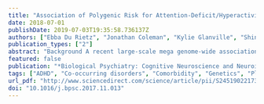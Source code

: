 ```yaml
---
title: "Association of Polygenic Risk for Attention-Deficit/Hyperactivity Disorder With Co-occurring Traits and Disorders"
date: 2018-07-01
publishDate: 2019-07-03T19:35:58.736137Z
authors: ["Ebba Du Rietz", "Jonathan Coleman", "Kylie Glanville", "Shing Wan Choi", "Paul F. O’Reilly", "Jonna Kuntsi"]
publication_types: ["2"]
abstract: "Background A recent large-scale mega genome-wide association study identified, for the first time, genetic variants at 12 loci significantly associated with attention-deficit/hyperactivity disorder (ADHD). In this study we use a powerful polygenic approach, with polygenic scores derived from the genome-wide association study, to investigate the etiological overlap between ADHD and frequently co-occurring traits and disorders. Methods Polygenic risk scores for ADHD derived from the mega genome-wide association study (20,183 cases and 35,191 control subjects) were computed in a large-scale adult population sample (N = 135,726) recruited by the UK Biobank. Regression analyses were conducted to investigate whether polygenic risk for ADHD is associated with related traits and disorders in this population sample. The effects of sex were investigated via inclusion of an interaction term in the models. Results Polygenic risk for ADHD significantly and positively predicted body mass index (R2 = .45%; p = 5 × 10−129), neuroticism (R2 = .09%; p = 2 × 10−24), depression (R2 = .11%; p = 2 × 10−13), anxiety (R2 = .06%; p = 3 × 10−4), risk taking (R2 = .12%; p = 9 × 10−25), alcohol intake (R2 = .09%; p = 8 × 10−29), smoking (R2 = .33%; p = 4 × 10−21), alcohol dependency (R2 = .21%; p = 5 × 10−6), and negatively predicted verbal-numerical reasoning (R2 = .38%; p = 5 × 10−36). Polygenic risk scores did not significantly predict schizophrenia or bipolar disorder, although this may be because of the small number of diagnostic cases. We found no interaction effects between polygenic risk for ADHD and sex on any phenotypes. Conclusions Our findings suggest that common genetic variation underlying risk for clinically diagnosed ADHD also contributes to higher body mass index, neuroticism, anxiety and depressive disorders, alcohol and nicotine use, risk taking, and lower general cognitive ability in the general population. These findings suggest that the co-occurrence of several traits with ADHD is partly explained by the same common genetic variants."
featured: false
publication: "*Biological Psychiatry: Cognitive Neuroscience and Neuroimaging*"
tags: ["ADHD", "Co-occurring disorders", "Comorbidity", "Genetics", "Pleiotropy", "Polygenic risk"]
url_pdf: "http://www.sciencedirect.com/science/article/pii/S2451902217302318"
doi: "10.1016/j.bpsc.2017.11.013"
---
```


